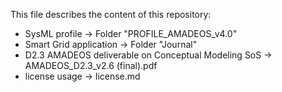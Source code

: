 This file describes the content of this repository:

- SysML profile -> Folder "PROFILE_AMADEOS_v4.0"
- Smart Grid application -> Folder "Journal" 
- D2.3 AMADEOS deliverable on Conceptual Modeling SoS -> AMADEOS_D2.3_v2.6 (final).pdf
- license usage -> license.md

